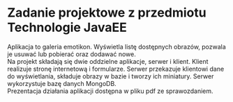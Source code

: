 <h1>Zadanie projektowe z przedmiotu Technologie JavaEE</h1>
Aplikacja to galeria emotikon. Wyświetla listę dostępnych obrazów, pozwala je usuwać lub pobierać oraz dodawać nowe.<br>
Na projekt składają się dwie oddzielne aplikacje, serwer i klient. Klient realizuje stronę internetową i formularze. Serwer przekazuje klientowi dane do wyświetlania, składuje obrazy w bazie i tworzy ich miniatury. Serwer wykorzystuje bazę danych MongoDB.<br>
Prezentacja działania aplikacji dostępna w pliku pdf ze sprawozdaniem. 
